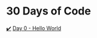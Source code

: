 # 30 Days of Code

[:heavy_check_mark:](day0-hello-world.cpp) [Day 0 - Hello World](https://www.hackerrank.com/challenges/30-hello-world/problem)
